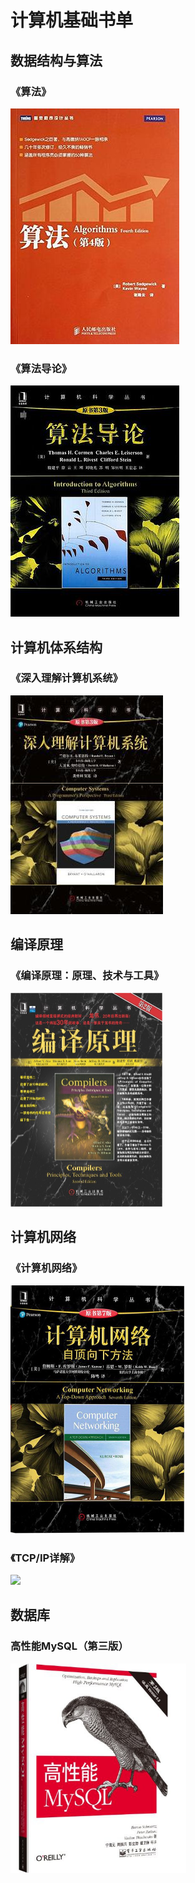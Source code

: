 # 计算机基础书单
## 数据结构与算法

### 《算法》

![算法（第4版）](../img/BookList计算机基础算法.png)

### 《算法导论》

![算法导论（原书第3版）](../img/BookList计算机基础算法导论.png)

## 计算机体系结构

### 《深入理解计算机系统》

![深入理解计算机系统（原书第3版）](../img/BookList计算机基础深入理解计算机系统.png)

## 编译原理

### 《编译原理：原理、技术与工具》

<img src="../img/BookList计算机基础编译原理.png" alt="img" style="zoom: 50%;" />

## 计算机网络

### 《计算机网络》

<img src="../img/BookList计算机基础计算机网络自顶向下方法.png" alt="img" style="zoom:50%;" />

### 《TCP/IP详解》

![                                                                                                                                                                                                                                                                                                                                                                                                                                                                                                                                                                                   ](../img/BookList计算机基础TCPIP详解.png)

## 数据库

### 高性能MySQL（第三版）

<img src="../img/BookList计算机基础高性能MySQL.png" alt="img" style="zoom:67%;" />